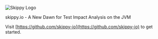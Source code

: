 
![Skippy Logo](https://avatars.githubusercontent.com/u/150977247?s=100&v=4)

skippy.io - A New Dawn for Test Impact Analysis on the JVM

Visit  [https://github.com/skippy-io](https://github.com/skippy-io) to get started.
